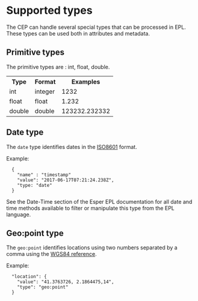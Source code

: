 # Supported types

The CEP can handle several special types that can be processed in EPL.
These types can be used both in attributes and metadata.

## Primitive types

The primitive types are : int, float, double.

<table>
<tr><th>Type</th><th>Format</th><th>Examples</th></tr>
<tr><td>int</td><td>integer</td><td>1232</td></tr>
<tr><td>float</td><td>float</td><td>1.232</td></tr>
<tr><td>double</td><td>double</td><td>123232.232332</td></tr>
</table>

## Date type

The `date` type identifies dates in the [ISO8601](https://en.wikipedia.org/wiki/ISO_8601) format.

Example:

```
  {
    "name" : "timestamp"
    "value": "2017-06-17T07:21:24.238Z",
    "type: "date"
  }
```

See the Date-Time section of the Esper EPL documentation for all date and time methods available
to filter or manipulate this type from the EPL language.

## Geo:point type

The `geo:point` identifies locations using two numbers separated by a comma
using the [WGS84 reference](https://en.wikipedia.org/wiki/World_Geodetic_System#WGS84).

Example:


```
  "location": {
    "value": "41.3763726, 2.1864475,14",
    "type": "geo:point"
  }
```

